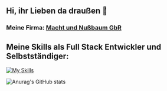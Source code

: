 ## Hi, ihr Lieben da draußen 👋

### Meine Firma: [Macht und Nußbaum GbR](https://machtundnussbaumgbr.de)

## Meine Skills als Full Stack Entwickler und Selbstständiger:
[![My Skills](https://skillicons.dev/icons?i=java,js,html,css,aws,blender,azure,bootstrap,cpp,cs,dotnet,eclipse,tailwind,linux,gamemakerstudio,github,godot,linkedin,mysql,mongodb,ps,php,docker,powershell,processing,py,raspberrypi,regex,sqlite,stackoverflow,sketchup,swift,unity,unreal,visualstudio,vscode,wordpress)](https://skillicons.dev)

![Anurag's GitHub stats](https://github-readme-stats.vercel.app/api?username=GoetzMight&show=discussions_started,discussions_answered,prs_merged,prs_merged_percentage)
<!--
**GoetzMight/GoetzMight** is a ✨ _special_ ✨ repository because its `README.md` (this file) appears on your GitHub profile.

Here are some ideas to get you started:

- 🔭 I’m currently working on ...
- 🌱 I’m currently learning ...
- 👯 I’m looking to collaborate on ...
- 🤔 I’m looking for help with ...
- 💬 Ask me about ...
- 📫 How to reach me: ...
- 😄 Pronouns: ...
- ⚡ Fun fact: ...
-->
